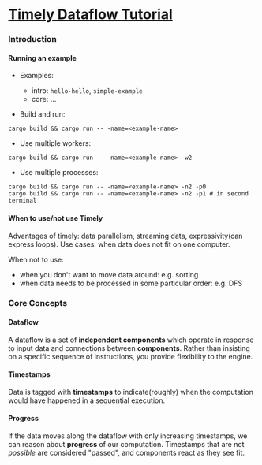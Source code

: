 # [Timely Dataflow Tutorial](http://timelydataflow.github.io/timely-dataflow/introduction.html)

### Introduction

#### Running an example

- Examples:
  - intro: `hello-hello`, `simple-example`
  - core: ...

- Build and run:
```
cargo build && cargo run -- -name=<example-name>
```


- Use multiple workers:
```
cargo build && cargo run -- -name=<example-name> -w2
```


- Use multiple processes:
```
cargo build && cargo run -- -name=<example-name> -n2 -p0
cargo build && cargo run -- -name=<example-name> -n2 -p1 # in second terminal
```


#### When to use/not use Timely

Advantages of timely: data parallelism, streaming data, expressivity(can express loops).
Use cases: when data does not fit on one computer.

When not to use:
  - when you don't want to move data around: e.g. sorting
  - when data needs to be processed in some particular order: e.g. DFS

### Core Concepts

#### Dataflow

A dataflow is a set of **independent components** which operate in response to input data and connections between **components**. Rather than insisting on a specific sequence of instructions, you provide flexibility to the engine.

#### Timestamps

Data is tagged with **timestamps** to indicate(roughly) when the computation would have happened in a sequential execution.

#### Progress

If the data moves along the dataflow with only increasing timestamps, we can reason about **progress** of our computation. Timestamps that are not *possible* are considered "passed", and components react as they see fit.
